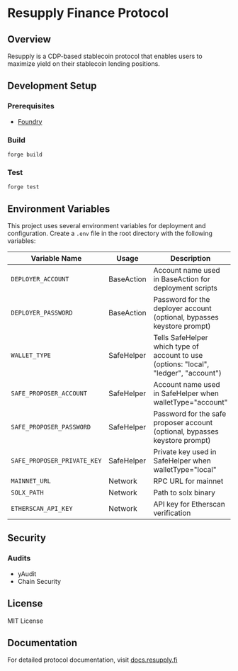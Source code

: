 # Resupply Finance Protocol

## Overview

Resupply is a CDP-based stablecoin protocol that enables users to maximize yield on their stablecoin lending positions.

## Development Setup

### Prerequisites

- [Foundry](https://book.getfoundry.sh/getting-started/installation)

### Build

```shell
forge build
```

### Test

```shell
forge test
```

## Environment Variables

This project uses several environment variables for deployment and configuration. Create a `.env` file in the root directory with the following variables:

| Variable Name               | Usage      | Description                                                                           |
| --------------------------- | ---------- | ------------------------------------------------------------------------------------- |
| `DEPLOYER_ACCOUNT`          | BaseAction | Account name used in BaseAction for deployment scripts                                |
| `DEPLOYER_PASSWORD`         | BaseAction | Password for the deployer account (optional, bypasses keystore prompt)                |
| `WALLET_TYPE`               | SafeHelper | Tells SafeHelper which type of account to use (options: "local", "ledger", "account") |
| `SAFE_PROPOSER_ACCOUNT`     | SafeHelper | Account name used in SafeHelper when walletType="account"                             |
| `SAFE_PROPOSER_PASSWORD`    | SafeHelper | Password for the safe proposer account (optional, bypasses keystore prompt)           |
| `SAFE_PROPOSER_PRIVATE_KEY` | SafeHelper | Private key used in SafeHelper when walletType="local"                                |
| `MAINNET_URL`               | Network    | RPC URL for mainnet                                                                   |
| `SOLX_PATH`                 | Network    | Path to solx binary                                                                   |
| `ETHERSCAN_API_KEY`         | Network    | API key for Etherscan verification                                                    |

## Security

### Audits

- yAudit
- Chain Security

## License

MIT License

## Documentation

For detailed protocol documentation, visit [docs.resupply.fi](https://docs.resupply.fi)
